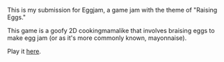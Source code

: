 This is my submission for Eggjam, a game jam with the theme of "Raising Eggs."

This game is a goofy 2D cookingmamalike that involves braising eggs to make egg jam (or as it's more commonly known, mayonnaise). 

Play it [here](https://danielledonnelly.github.io/braising-eggs/).
